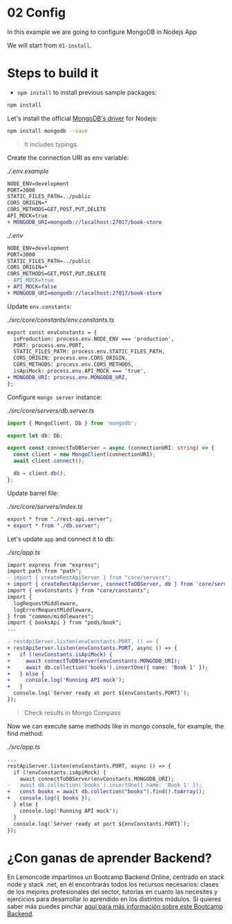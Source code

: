 # 02 Config

In this example we are going to configure MongoDB in Nodejs App

We will start from `01-install`.

# Steps to build it

- `npm install` to install previous sample packages:

```bash
npm install

```

Let's install the official [MongoDB's driver](https://github.com/mongodb/node-mongodb-native) for Nodejs:

```bash
npm install mongodb --save

```

> It includes typings.

Create the connection URI as env variable:

_./.env.example_

```diff
NODE_ENV=development
PORT=3000
STATIC_FILES_PATH=../public
CORS_ORIGIN=*
CORS_METHODS=GET,POST,PUT,DELETE
API_MOCK=true
+ MONGODB_URI=mongodb://localhost:27017/book-store

```

_./.env_

```diff
NODE_ENV=development
PORT=3000
STATIC_FILES_PATH=../public
CORS_ORIGIN=*
CORS_METHODS=GET,POST,PUT,DELETE
- API_MOCK=true
+ API_MOCK=false
+ MONGODB_URI=mongodb://localhost:27017/book-store

```

Update `env.constants`:

_./src/core/constants/env.constants.ts_

```diff
export const envConstants = {
  isProduction: process.env.NODE_ENV === 'production',
  PORT: process.env.PORT,
  STATIC_FILES_PATH: process.env.STATIC_FILES_PATH,
  CORS_ORIGIN: process.env.CORS_ORIGIN,
  CORS_METHODS: process.env.CORS_METHODS,
  isApiMock: process.env.API_MOCK === 'true',
+ MONGODB_URI: process.env.MONGODB_URI,
};

```

Configure `mongo server` instance:

_./src/core/servers/db.server.ts_

```typescript
import { MongoClient, Db } from 'mongodb';

export let db: Db;

export const connectToDBServer = async (connectionURI: string) => {
  const client = new MongoClient(connectionURI);
  await client.connect();

  db = client.db();
};

```

Update barrel file:

_./src/core/servers/index.ts_

```diff
export * from "./rest-api.server";
+ export * from "./db.server";

```

Let's update `app` and connect it to db:

_./src/app.ts_

```diff
import express from "express";
import path from "path";
- import { createRestApiServer } from "core/servers";
+ import { createRestApiServer, connectToDBServer, db } from 'core/servers';
import { envConstants } from "core/constants";
import {
  logRequestMiddleware,
  logErrorRequestMiddleware,
} from "common/middlewares";
import { booksApi } from "pods/book";
...

- restApiServer.listen(envConstants.PORT, () => {
+ restApiServer.listen(envConstants.PORT, async () => {
+   if (!envConstants.isApiMock) {
+     await connectToDBServer(envConstants.MONGODB_URI);
+     await db.collection('books').insertOne({ name: 'Book 1' });
+   } else {
+     console.log('Running API mock');
+   }
  console.log(`Server ready at port ${envConstants.PORT}`);
});

```

> Check results in Mongo Compass

Now we can execute same methods like in mongo console, for example, the find method:

_./src/app.ts_

```diff
...
restApiServer.listen(envConstants.PORT, async () => {
  if (!envConstants.isApiMock) {
    await connectToDBServer(envConstants.MONGODB_URI);
-   await db.collection('books').insertOne({ name: 'Book 1' });
+   const books = await db.collection("books").find().toArray();
+   console.log({ books });
  } else {
    console.log('Running API mock');
  }
  console.log(`Server ready at port ${envConstants.PORT}`);
});

```

# ¿Con ganas de aprender Backend?

En Lemoncode impartimos un Bootcamp Backend Online, centrado en stack node y stack .net, en él encontrarás todos los recursos necesarios: clases de los mejores profesionales del sector, tutorías en cuanto las necesites y ejercicios para desarrollar lo aprendido en los distintos módulos. Si quieres saber más puedes pinchar [aquí para más información sobre este Bootcamp Backend](https://lemoncode.net/bootcamp-backend#bootcamp-backend/banner).
